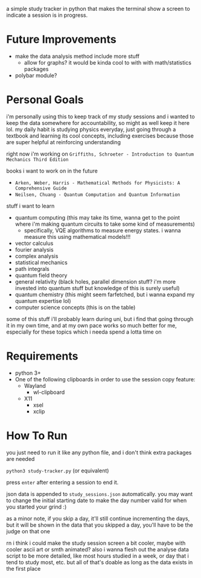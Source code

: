 a simple study tracker in python that makes the terminal show a screen to indicate a session is in progress.

# Future Improvements

- make the data analysis method include more stuff
  - allow for graphs? it would be kinda cool to with with math/statistics packages
- polybar module?

# Personal Goals

i'm personally using this to keep track of my study sessions and i wanted to keep the data somewhere for accountability, so might as well keep it here lol. my daily habit is studying physics everyday, just going through a textbook and learning its cool concepts, including exercises because those are super helpful at reinforcing understanding

right now i'm working on `Griffiths, Schroeter - Introduction to Quantum Mechanics Third Edition`

books i want to work on in the future
- `Arken, Weber, Harris - Mathematical Methods for Physicists: A Comprehensive Guide`
- `Neilsen, Chuang - Quantum Computation and Quantum Information`

stuff i want to learn
- quantum computing (this may take its time, wanna get to the point where i'm making quantum circuits to take some kind of measurements)
  - specifically, VQE algorithms to measure energy states. i wanna measure this using mathematical models!!! 
- vector calculus
- fourier analysis
- complex analysis
- statistical mechanics
- path integrals
- quantum field theory
- general relativity (black holes, parallel dimension stuff? i'm more invested into quantum stuff but knowledge of this is surely useful)
- quantum chemistry (this might seem farfetched, but i wanna expand my quantum expertise lol)
- computer science concepts (this is on the table)

some of this stuff i'll probably learn during uni, but i find that going through it in my own time, and at my own pace works so much better for me, especially for these topics which i needa spend a lotta time on

# Requirements
- python 3+
- One of the following clipboards in order to use the session copy feature: 
    - Wayland
        - wl-clipboard
    - X11
        - xsel 
        - xclip

# How To Run

you just need to run it like any python file, and i don't think extra packages are needed

```python3 study-tracker.py``` (or equivalent)

press `enter` after entering a session to end it.

json data is appended to `study_sessions.json` automatically. you may want to change the initial starting date to make the day number valid for when you started your grind :)

as a minor note, if you skip a day, it'll still continue incrementing the days, but it will be shown in the data that you skipped a day, you'll have to be the judge on that one

rn i think i could make the study session screen a bit cooler, maybe with cooler ascii art or smth animated? also i wanna flesh out the analyse data script to be more detailed, like most hours studied in a week, or day that i tend to study most, etc. but all of that's doable as long as the data exists in the first place
